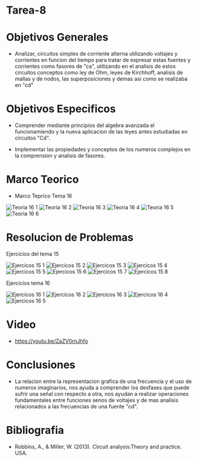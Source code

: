 # Tarea-8


# Objetivos Generales

- Analizar, circuitos simples de corriente alterna utilizando voltajes y corrientes en funcion del tiempo para tratar de expresar estas fuentes y corrientes como fasores de "ca", utilizando en el analisis de estos circuitos conceptos como ley de Ohm, leyes de Kirchhoff, analisis de mallas y de nodos, las superposiciones y demas asi como se realizaba en "cd" 


# Objetivos Especificos

- Comprender mediante principios del algebra avanzada el funcionamiendo y la nueva aplicacion de las leyes antes estudiadas en circuitos "Cd".

- Implementar las propiedades y conceptos de los numeros complejos en la comprension y analisis de fasores.


# Marco Teorico





- Marco Teprico Tema 16

![Teoria 16 1](https://user-images.githubusercontent.com/84397282/131241799-eb03c9e0-f3fb-4a51-86fa-1bb4af757056.jpg)
![Teoria 16 2](https://user-images.githubusercontent.com/84397282/131241801-37b8fd0c-cc91-40b1-aa7f-ca6232463a57.jpg)
![Teoria 16 3](https://user-images.githubusercontent.com/84397282/131241802-76259b59-8ee8-4464-a169-168bc7ecbe40.jpg)
![Teoria 16 4](https://user-images.githubusercontent.com/84397282/131241803-d4e2ab07-6850-4910-884a-43c535d6c282.jpg)
![Teoria 16 5](https://user-images.githubusercontent.com/84397282/131241804-c045a620-b2e3-46a7-b8f7-e175e6092180.jpg)
![Teoria 16 6](https://user-images.githubusercontent.com/84397282/131241805-001a8a94-7567-4c5b-9639-2093da19f5d7.jpg)



# Resolucion de Problemas

Ejercicios del tema 15

![Ejercicos 15 1](https://user-images.githubusercontent.com/84397282/131599779-7062fc68-ec0b-4dd8-b136-d612b3c87c79.jpg)
![Ejercicos 15 2](https://user-images.githubusercontent.com/84397282/131599780-eda42c4c-0a66-4a2b-8a71-3f7e1893d191.jpg)
![Ejercicos 15 3](https://user-images.githubusercontent.com/84397282/131599781-77fc349a-1721-452f-9c64-f77ac0d03b37.jpg)
![Ejercicos 15 4](https://user-images.githubusercontent.com/84397282/131599782-264b7084-691e-47d0-826a-e4fa6222730b.jpg)
![Ejercicos 15 5](https://user-images.githubusercontent.com/84397282/131599783-ae2c8ada-ae69-450e-a16b-bbfc5622fa96.jpg)
![Ejercicos 15 6](https://user-images.githubusercontent.com/84397282/131599784-f9c2d98f-c3c2-4b6d-81b7-164301d2c7b5.jpg)
![Ejercicos 15 7](https://user-images.githubusercontent.com/84397282/131599786-abfcd311-512d-45ae-b32c-907a4893c7ff.jpg)
![Ejercicos 15 8](https://user-images.githubusercontent.com/84397282/131599787-9bda2b3d-e752-4424-bdb2-360a6adb9da1.jpg)


Ejercicios tema 16

![Ejercicos 16 1](https://user-images.githubusercontent.com/84397282/131600519-853fb06f-eee0-4214-91cd-0aabc17fb643.jpg)
![Ejercicos 16 2](https://user-images.githubusercontent.com/84397282/131600513-07b35828-3f48-428d-aa3a-3bf36685d055.jpg)
![Ejercicos 16 3](https://user-images.githubusercontent.com/84397282/131600516-8a40674b-2b17-4e65-8544-709b472ecf3f.jpg)
![Ejercicos 16 4](https://user-images.githubusercontent.com/84397282/131600517-4f5557a0-05db-4ee5-93d3-16d112e63232.jpg)
![Ejercicos 16 5](https://user-images.githubusercontent.com/84397282/131600518-25810bc0-1b2f-4252-8b64-1e0782c1ba51.jpg)



# Video

- https://youtu.be/ZaZV0rnJhfo

# Conclusiones

- La relacion entre la representacion grafica de una frecuencia y el uso de numeros imaginarios, nos ayuda a comprender los desfases que puede sufrir una señal con respecto a otra, nos ayudan a realizar operaciones fundamentales entre funciones senos de voltajes y de mas analisis relacionados a las frecuencias de una fuente "cd".



# Bibliografia

* Robbins, A., & Miller, W. (2013). Circuit analysis:Theory and practice. USA.










